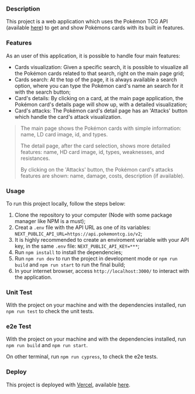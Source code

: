 ### Description

This project is a web application which uses the Pokémon TCG API (available [here](https://pokemontcg.io/)) to get and show Pokémons cards with its built in features.

### Features

As an user of this application, it is possible to handle four main features:

- Cards visualization: Given a specific search, it is possible to visualize all the Pokémon cards related to that search, right on the main page grid;
- Cards search: At the top of the page, it is always available a search option, where you can type the Pokémon card's name an search for it with the search button;
- Card's details: By clicking on a card, at the main page application, the Pokémon card's details page will show up, with a detailed visualization;
- Card's attacks: The Pokémon card's detail page has an 'Attacks' button which handle the card's attack visualization.

> The main page shows the Pokémon cards with simple information: name, LD card image, id, and types.
>
> The detail page, after the card selection, shows more detailed features: name, HD card image, id, types, weaknesses, and resistances.
>
> By clicking on the 'Attacks' button, the Pokémon card's attacks features are shown: name, damage, costs, description (if available).

### Usage

To run this project locally, follow the steps below:

1. Clone the repository to your computer (Node with some package manager like NPM is a must);
2. Creat a `.env` file with the API URL as one of its variables: `NEXT_PUBLIC_API_URL=https://api.pokemontcg.io/v2`;
3. It is highly recommended to create an enviroment variable with your API key, in the same `.env` file: `NEXT_PUBLIC_API_KEY=***`;
4. Run `npm install` to install the dependencies;
5. Run `npm run dev` to run the project in development mode or `npm run build` and `npm run start` to run the final build;
6. In your internet browser, access `http://localhost:3000/` to interact with the application.

### Unit Test

With the project on your machine and with the dependencies installed, run `npm run test` to check the unit tests.

### e2e Test

With the project on your machine and with the dependencies installed, run `npm run build` and `npm run start`.

On other terminal, run `npm run cypress`, to check the e2e tests.

### Deploy

This project is deployed with [Vercel](https://vercel.com/), available [here](https://pokemon-tcg-app-alpha.vercel.app/).
